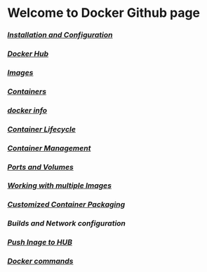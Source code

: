 # Welcome to Docker Github page 
### *[Installation and Configuration](Installation_and_Configuration.md)*
### *[Docker Hub](Docker_Hub.md)*
### *[Images](Images.md)*
### *[Containers](containers.md)*
### *[docker info](docker_info.md)*
### *[Container Lifecycle](Container_lifecycle.md)*
### *[Container Management](Container_Management.md)* 
### *[Ports and Volumes](Ports_and_Volumes.md)*
### *[Working with multiple Images](Multiple_containers)*
### *[Customized Container Packaging](Customized_Container_Packaging.md)*
### *Builds and Network configuration*
### *[Push Inage to HUB](Push_Image_to_hub.md)*
### *[Docker commands](Docker_commands.md)*


